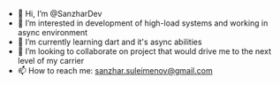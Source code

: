 - 👋 Hi, I’m @SanzharDev
- 👀 I’m interested in development of high-load systems and working in async environment
- 🌱 I’m currently learning dart and it's async abilities
- 💞️ I’m looking to collaborate on project that would drive me to the next level of my carrier
- 📫 How to reach me: sanzhar.suleimenov@gmail.com

<!---
SanzharDev/SanzharDev is a ✨ special ✨ repository because its `README.md` (this file) appears on your GitHub profile.
You can click the Preview link to take a look at your changes.
--->
